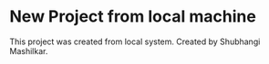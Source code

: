 # New Project from local machine

This project was created from local system.
Created by Shubhangi Mashilkar.